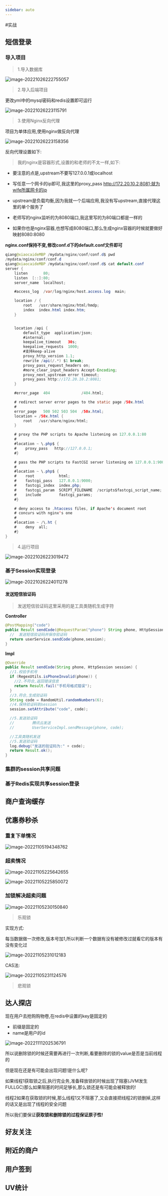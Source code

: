 ```yaml
---
sidebar: auto
---
```

#实战

## 短信登录

### 导入项目

> 1.导入数据库

![image-20221026222755057](https://raw.githubusercontent.com/YuyanCai/imagebed/main/image-20221026222755057.png)

> 2.导入后端项目

更改yml中的mysql密码和redis设置即可运行

![image-20221026223115791](https://raw.githubusercontent.com/YuyanCai/imagebed/main/image-20221026223115791.png)

> 3.使用Nginx反向代理

项目为单体应用,使用nginx做反向代理

![image-20221026223158356](https://raw.githubusercontent.com/YuyanCai/imagebed/main/image-20221026223158356.png)

反向代理设置如下:

> 我的nginx是容器形式,设置的和老师的不太一样,如下:

- 要注意的点是,upstream不要写127.0.0.1或localhost

- 写任意一个网卡的ip即可,我这里的proxy_pass http://172.20.10.2:8081;就为wife所属网卡的ip
- upstream是负载均衡,因为我就一个后端应用,我没有写upstream,直接代理这里的单个服务了
- 老师写的nginx监听的为8080端口,我这里写的为80端口都是一样的
- 如果你也是nginx容器,也想写成8080端口,那么生成nginx容器的时候就要做好映射8080:8080

**nginx.conf保持不变,修改conf.d下的default.conf文件即可**

```java
qiang@xiaocaideMBP /mydata/nginx/conf/conf.d$ pwd
/mydata/nginx/conf/conf.d
qiang@xiaocaideMBP /mydata/nginx/conf/conf.d$ cat default.conf
server {
    listen       80;
    listen  [::]:80;
    server_name  localhost;

    #access_log  /var/log/nginx/host.access.log  main;

    location / {
        root   /usr/share/nginx/html/hmdp;
        index  index.html index.htm;
    }


    location /api {
        default_type  application/json;
        #internal;
        keepalive_timeout   30s;
        keepalive_requests  1000;
        #支持keep-alive
        proxy_http_version 1.1;
        rewrite /api(/.*) $1 break;
        proxy_pass_request_headers on;
        #more_clear_input_headers Accept-Encoding;
        proxy_next_upstream error timeout;
        proxy_pass http://172.20.10.2:8081;
    }

    #error_page  404              /404.html;

    # redirect server error pages to the static page /50x.html
    #
    error_page   500 502 503 504  /50x.html;
    location = /50x.html {
        root   /usr/share/nginx/html;
    }

    # proxy the PHP scripts to Apache listening on 127.0.0.1:80
    #
    #location ~ \.php$ {
    #    proxy_pass   http://127.0.0.1;
    #}

    # pass the PHP scripts to FastCGI server listening on 127.0.0.1:9000
    #
    #location ~ \.php$ {
    #    root           html;
    #    fastcgi_pass   127.0.0.1:9000;
    #    fastcgi_index  index.php;
    #    fastcgi_param  SCRIPT_FILENAME  /scripts$fastcgi_script_name;
    #    include        fastcgi_params;
    #}

    # deny access to .htaccess files, if Apache's document root
    # concurs with nginx's one
    #
    #location ~ /\.ht {
    #    deny  all;
    #}
}
```

> 4.运行项目

![image-20221026223019472](https://raw.githubusercontent.com/YuyanCai/imagebed/main/image-20221026223019472.png)

### 基于Session实现登录

![image-20221026224011278](https://raw.githubusercontent.com/YuyanCai/imagebed/main/image-20221026224011278.png)

#### 发送短信验证码

> 发送短信验证码这里采用的是工具类随机生成字符

**Controller**

```java
@PostMapping("code")
public Result sendCode(@RequestParam("phone") String phone, HttpSession session) {
  //  发送短信验证码并保存验证码
  return userService.sendCode(phone,session);
}
```

**Impl**

```java
@Override
public Result sendCode(String phone, HttpSession session) {
  //1.校验手机号
  if (RegexUtils.isPhoneInvalid(phone)) {
    //2.不符合,返回错误信息
    return Result.fail("手机号格式错误");
  }
  //3.符合,生成验证码
  String code = RandomUtil.randomNumbers(6);
  //4.保持验证码到session
  session.setAttribute("code", code);

  //5.发送验证码
  //        腾讯云发送
  //        UserServiceImpl.sendMessage(phone, code);

  //工具类随机发送
  //5.发送验证码
  log.debug("发送的验证码为:" + code);
  return Result.ok();
}
```







### 集群的session共享问题















### 基于Redis实现共享session登录





## 商户查询缓存





## 优惠券秒杀

### 重复下单情况

![image-20221105194348762](https://raw.githubusercontent.com/YuyanCai/imagebed/main/image-20221105194348762.png)

### 超卖情况

![image-20221105225642655](https://raw.githubusercontent.com/YuyanCai/imagebed/main/image-20221105225642655.png)



![image-20221105225850072](https://raw.githubusercontent.com/YuyanCai/imagebed/main/image-20221105225850072.png)



### 加锁解决超卖问题

![image-20221105230150840](https://raw.githubusercontent.com/YuyanCai/imagebed/main/image-20221105230150840.png)

> 乐观锁

实现方式:

每当数据做一次修改,版本号加1,所以判断一个数据有没有被修改过就看它的版本有没有变化过

![image-20221105231012183](https://raw.githubusercontent.com/YuyanCai/imagebed/main/image-20221105231012183.png)

CAS法:

![image-20221105231124576](https://raw.githubusercontent.com/YuyanCai/imagebed/main/image-20221105231124576.png)





















> 悲观锁

## 达人探店





现在用户去抢购购物卷,在redis中设置的key是固定的

- 前缀是固定的
- name是用户的id

![image-20221111202536791](https://raw.githubusercontent.com/YuyanCai/imagebed/main/image-20221111202536791.png)



所以说删除锁的时候还需要再进行一次判断,看要删除的锁的value是否是当前线程的





但是现在还是有可能会出现问题!是什么呢?

如果线程1获取锁之后,执行完业务,准备释放锁的时候出现了阻塞(JVM发生FULLGC)那么如果阻塞的时间足够长,那么锁还是有可能会被释放的!

线程2如果在获取锁的时候,那么线程1又不阻塞了,又会直接把线程2的锁删掉,这样的话又是出现了线程的安全问题

所以我们要保证**获取锁和删除锁的过程保证原子性!**



## 好友关注









## 附近的商户













## 用户签到



## UV统计





